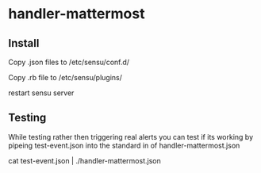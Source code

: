 # handler-mattermost

## Install 

Copy .json files to /etc/sensu/conf.d/ 

Copy .rb file to /etc/sensu/plugins/

restart sensu server

## Testing

While testing rather then triggering real alerts you can test if its working by pipeing test-event.json into the standard in of handler-mattermost.json


cat test-event.json | ./handler-mattermost.json
